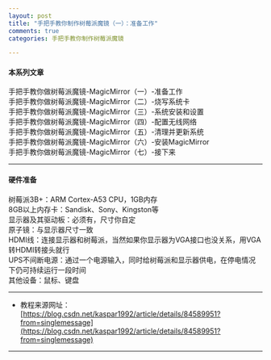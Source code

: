 ```yaml
---
layout: post
title: "手把手教你制作树莓派魔镜（一）：准备工作"
comments: true
categories: 手把手教你制作树莓派魔镜

---
```

#### 本系列文章

手把手教你做树莓派魔镜-MagicMirror（一）-准备工作  
手把手教你做树莓派魔镜-MagicMirror（二）-烧写系统卡  
手把手教你做树莓派魔镜-MagicMirror（三）-系统安装和设置  
手把手教你做树莓派魔镜-MagicMirror（四）-配置无线网络  
手把手教你做树莓派魔镜-MagicMirror（五）-清理并更新系统  
手把手教你做树莓派魔镜-MagicMirror（六）-安装MagicMirror  
手把手教你做树莓派魔镜-MagicMirror（七）-接下来

---
#### 硬件准备

树莓派3B+：ARM Cortex-A53 CPU，1GB内存  
8GB以上内存卡：Sandisk、Sony、Kingston等  
显示器及其驱动板：必须有，尺寸你自定  
原子镜：与显示器尺寸一致  
HDMI线：连接显示器和树莓派，当然如果你显示器为VGA接口也没关系，用VGA转HDMI转接头就行  
UPS不间断电源：通过一个电源输入，同时给树莓派和显示器供电，在停电情况下仍可持续运行一段时间  
其他设备：鼠标、键盘

---

* 教程来源网址：[https://blog.csdn.net/kaspar1992/article/details/84589951?from=singlemessage](https://blog.csdn.net/kaspar1992/article/details/84589951?from=singlemessage)

---
